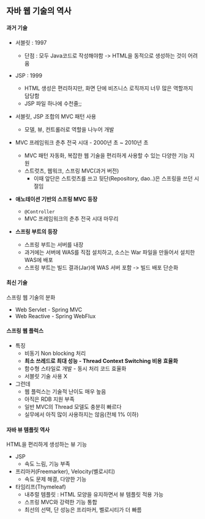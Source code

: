 ## 자바 웹 기술의 역사

#### 과거 기술

- 서블릿 : 1997
  - 단점 : 모두 Java코드로 작성해야함 -> HTML을 동적으로 생성하는 것이 어려움

- JSP : 1999
  - HTML 생성은 편리하지만, 화면 단에 비즈니스 로직까지 너무 많은 역할까지 담당함
  - JSP 파일 하나에 수천줄;;
- 서블릿, JSP 조합의 MVC 패턴 사용
  - 모델, 뷰, 컨트롤러로 역할을 나누어 개발
- MVC 프레임워크 춘추 전국 시대 - 2000년 초 ~ 2010년 초
  - MVC 패턴 자동화, 복잡한 웹 기술을 편리하게 사용할 수 있는 다양한 기능 지원
  - 스트럿츠, 웹워크, 스프링 MVC(과거 버전)
    - 이때 앞단은 스트럿츠를 쓰고 뒷단(Repository, dao..)은 스프링을 쓰던 시절임
- **애노테이션 기반의 스프링 MVC 등장**
  - `@Controller`
  - MVC 프레임워크의 춘추 전국 시대 마무리
- **스프링 부트의 등장**
  - 스프링 부트는 서버를 내장
  - 과거에는 서버에 WAS를 직접 설치하고, 소스는 War 파일을 만들어서 설치한 WAS에 배포
  - 스프링 부트는 빌드 결과(Jar)에 WAS 서버 포함 -> 빌드 배포 단순화



#### 최신 기술

스프링 웹 기술의 분화

- Web Servlet - Spring MVC
- Web Reactive - Spring WebFlux



#### 스프링 웹 플럭스

- 특징
  - 비동기 Non blocking 처리
  - **최소 쓰레드로 최대 성능 - Thread Context Switching 비용 효율화**
  - 함수형 스타일로 개발 - 동시 처리 코드 효율화
  - 서블릿 기술 사용 X
- 그런데
  - 웹 플럭스는 기술적 난이도 매우 높음
  - 아직은 RDB 지원 부족
  - 일반 MVC의 Thread 모델도 충분히 빠르다
  - 실무에서 아직 많이 사용하지는 않음(전체 1% 이하)





#### 자바 뷰 템플릿 역사

HTML을 편리하게 생성하는 뷰 기능

- JSP
  - 속도 느림, 기능 부족
- 프리마커(Freemarker), Velocity(벨로시티)
  - 속도 문제 해결, 다양한 기능
- 타임리프(Thymeleaf)
  - 내추럴 템플릿 : HTML 모양을 유지하면서 뷰 템플릿 적용 가능
  - 스프링 MVC와 강력한 기능 통합
  - 최선의 선택, 단 성능은 프리마커, 벨로시티가 더 빠름

